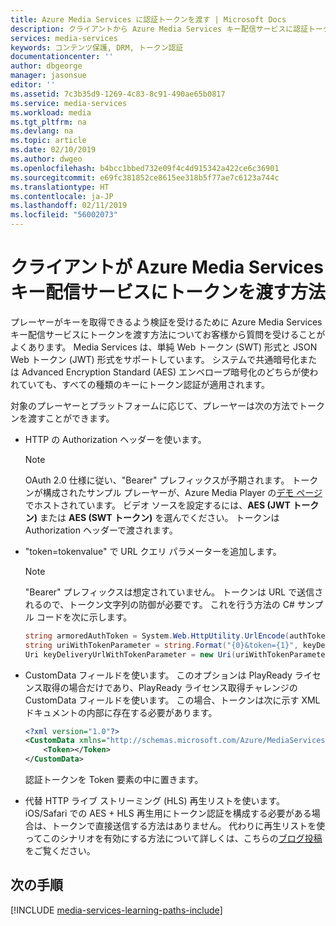```yaml
---
title: Azure Media Services に認証トークンを渡す | Microsoft Docs
description: クライアントから Azure Media Services キー配信サービスに認証トークンを送信する方法をについて説明します
services: media-services
keywords: コンテンツ保護, DRM, トークン認証
documentationcenter: ''
author: dbgeorge
manager: jasonsue
editor: ''
ms.assetid: 7c3b35d9-1269-4c83-8c91-490ae65b0817
ms.service: media-services
ms.workload: media
ms.tgt_pltfrm: na
ms.devlang: na
ms.topic: article
ms.date: 02/10/2019
ms.author: dwgeo
ms.openlocfilehash: b4bcc1bbed732e09f4c4d915342a422ce6c36901
ms.sourcegitcommit: e69fc381852ce8615ee318b5f77ae7c6123a744c
ms.translationtype: HT
ms.contentlocale: ja-JP
ms.lasthandoff: 02/11/2019
ms.locfileid: "56002073"
---
```

# <a name="learn-how-clients-pass-tokens-to-the-azure-media-services-key-delivery-service"></a>クライアントが Azure Media Services キー配信サービスにトークンを渡す方法
プレーヤーがキーを取得できるよう検証を受けるために Azure Media Services キー配信サービスにトークンを渡す方法についてお客様から質問を受けることがよくあります。 Media Services は、単純 Web トークン (SWT) 形式と JSON Web トークン (JWT) 形式をサポートしています。 システムで共通暗号化または Advanced Encryption Standard (AES) エンベロープ暗号化のどちらが使われていても、すべての種類のキーにトークン認証が適用されます。

 対象のプレーヤーとプラットフォームに応じて、プレーヤーは次の方法でトークンを渡すことができます。

- HTTP の Authorization ヘッダーを使います。
    > [!NOTE]
    > OAuth 2.0 仕様に従い、"Bearer" プレフィックスが予期されます。 トークンが構成されたサンプル プレーヤーが、Azure Media Player の[デモ ページ](http://ampdemo.azureedge.net/)でホストされています。 ビデオ ソースを設定するには、**AES (JWT トークン)** または **AES (SWT トークン)** を選んでください。 トークンは Authorization ヘッダーで渡されます。

- "token=tokenvalue" で URL クエリ パラメーターを追加します。  
    > [!NOTE]
    > "Bearer" プレフィックスは想定されていません。 トークンは URL で送信されるので、トークン文字列の防御が必要です。 これを行う方法の C# サンプル コードを次に示します。

    ```csharp
    string armoredAuthToken = System.Web.HttpUtility.UrlEncode(authToken);
    string uriWithTokenParameter = string.Format("{0}&token={1}", keyDeliveryServiceUri.AbsoluteUri, armoredAuthToken);
    Uri keyDeliveryUrlWithTokenParameter = new Uri(uriWithTokenParameter);
    ```

- CustomData フィールドを使います。
このオプションは PlayReady ライセンス取得の場合だけであり、PlayReady ライセンス取得チャレンジの CustomData フィールドを使います。 この場合、トークンは次に示す XML ドキュメントの内部に存在する必要があります。

    ```xml
    <?xml version="1.0"?>
    <CustomData xmlns="http://schemas.microsoft.com/Azure/MediaServices/KeyDelivery/PlayReadyCustomData/v1"> 
        <Token></Token> 
    </CustomData>
    ```
    認証トークンを Token 要素の中に置きます。

- 代替 HTTP ライブ ストリーミング (HLS) 再生リストを使います。 iOS/Safari での AES + HLS 再生用にトークン認証を構成する必要がある場合は、トークンで直接送信する方法はありません。 代わりに再生リストを使ってこのシナリオを有効にする方法について詳しくは、こちらの[ブログ投稿](https://azure.microsoft.com/blog/2015/03/06/how-to-make-token-authorized-aes-encrypted-hls-stream-working-in-safari/)をご覧ください。

## <a name="next-steps"></a>次の手順

[!INCLUDE [media-services-learning-paths-include](../../../includes/media-services-learning-paths-include.md)]